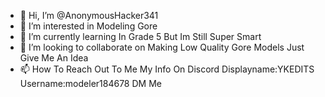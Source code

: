 - 👋 Hi, I’m @AnonymousHacker341
- 👀 I’m interested in Modeling Gore
- 🌱 I’m currently learning In Grade 5 But Im Still Super Smart
- 💞️ I’m looking to collaborate on Making Low Quality Gore Models Just Give Me An Idea
- 📫 How To Reach Out To Me My Info On Discord Displayname:YKEDITS Username:modeler184678 DM Me
